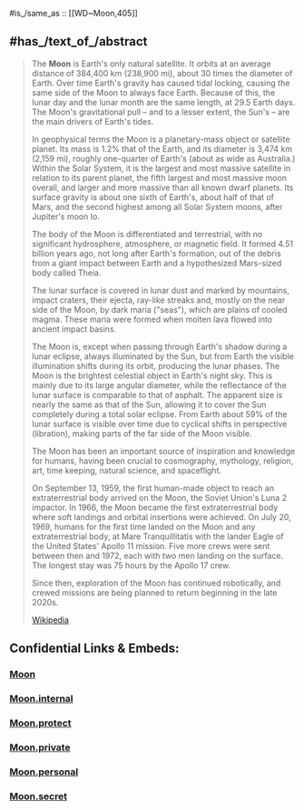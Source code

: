 ﻿---
has_id_wikidata: Q405
---


#is_/same_as :: [[WD~Moon,405]] 

## #has_/text_of_/abstract 


> The **Moon** is Earth's only natural satellite. 
> It orbits at an average distance of 384,400 km (238,900 mi), about 30 times the diameter of Earth. 
> Over time Earth's gravity has caused tidal locking, 
> causing the same side of the Moon to always face Earth. 
> Because of this, the lunar day and the lunar month are the same length, at 29.5 Earth days. 
> The Moon's gravitational pull – and to a lesser extent, the Sun's – are the main drivers of Earth's tides.
>
> In geophysical terms the Moon is a planetary-mass object or satellite planet. 
> Its mass is 1.2% that of the Earth, and its diameter is 3,474 km (2,159 mi), 
> roughly one-quarter of Earth's (about as wide as Australia.) 
> Within the Solar System, it is the largest and most massive satellite in relation to its parent planet, 
> the fifth largest and most massive moon overall, 
> and larger and more massive than all known dwarf planets. 
> Its surface gravity is about one sixth of Earth's, about half of that of Mars, 
> and the second highest among all Solar System moons, after Jupiter's moon Io. 
> 
> The body of the Moon is differentiated and terrestrial, 
> with no significant hydrosphere, atmosphere, or magnetic field. 
> It formed 4.51 billion years ago, not long after Earth's formation, 
> out of the debris from a giant impact between Earth 
> and a hypothesized Mars-sized body called Theia.
>
> The lunar surface is covered in lunar dust and marked by mountains, 
> impact craters, their ejecta, ray-like streaks and, mostly on the near side of the Moon, 
> by dark maria ("seas"), which are plains of cooled magma. 
> These maria were formed when molten lava flowed into ancient impact basins. 
> 
> The Moon is, except when passing through Earth's shadow during a lunar eclipse, 
> always illuminated by the Sun, but from Earth the visible illumination shifts during its orbit, 
> producing the lunar phases. 
> The Moon is the brightest celestial object in Earth's night sky. 
> This is mainly due to its large angular diameter, 
> while the reflectance of the lunar surface is comparable to that of asphalt. 
> The apparent size is nearly the same as that of the Sun, 
> allowing it to cover the Sun completely during a total solar eclipse. 
> From Earth about 59% of the lunar surface is visible over time 
> due to cyclical shifts in perspective (libration), making parts of the far side of the Moon visible.
>
> The Moon has been an important source of inspiration and knowledge for humans, 
> having been crucial to cosmography, mythology, religion, art, time keeping, natural science, and spaceflight. 
> 
> On September 13, 1959, the first human-made object to reach an extraterrestrial body 
> arrived on the Moon, the Soviet Union's Luna 2 impactor. 
> In 1966, the Moon became the first extraterrestrial body 
> where soft landings and orbital insertions were achieved. 
> On July 20, 1969, humans for the first time landed on the Moon and any extraterrestrial body, 
> at Mare Tranquillitatis with the lander Eagle of the United States' Apollo 11 mission. 
> Five more crews were sent between then and 1972, each with two men landing on the surface. 
> The longest stay was 75 hours by the Apollo 17 crew. 
> 
> Since then, exploration of the Moon has continued robotically, 
> and crewed missions are being planned to return beginning in the late 2020s.
>
> [Wikipedia](https://en.wikipedia.org/wiki/Moon)




## Confidential Links & Embeds: 

### [Moon](/_public/Earth/Moon.md) 

### [Moon.internal](/_internal/Earth/Moon.internal.md) 

### [Moon.protect](/_protect/Earth/Moon.protect.md) 

### [Moon.private](/_private/Earth/Moon.private.md) 

### [Moon.personal](/_personal/Earth/Moon.personal.md) 

### [Moon.secret](/_secret/Earth/Moon.secret.md) 
